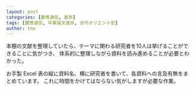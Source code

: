 ```yaml
---
layout: post
categories: [慶應通信, 進捗]
tags: [慶應通信, 卒業論文進捗, 古代オリエント史]
author: tmo
---
```

本棚の文献を整理していたら、テーマに関わる研究者を10人は挙げることができることに気がつき、
体系的に整理しながら資料を読み進めることが必要とわかった。

お手製 Excel 表の縦に資料名、横に研究者を書いて、各資料への言及有無をまとめています。
これに時間をかけてはならない気がしますが必要な作業。